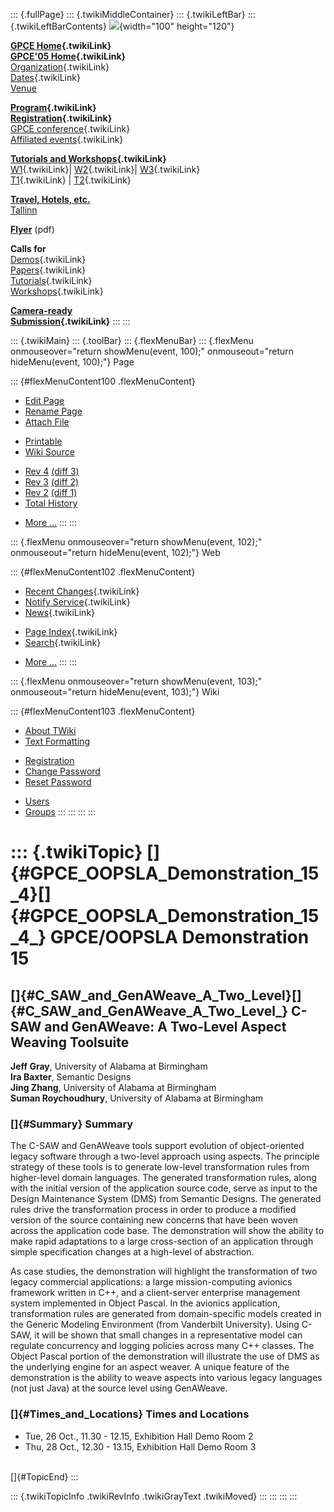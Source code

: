 ::: {.fullPage}
::: {.twikiMiddleContainer}
::: {.twikiLeftBar}
::: {.twikiLeftBarContents}
![](../pub/Gpce05/WebLeftBar/gpce-logo.jpg){width="100" height="120"}

**[GPCE Home](../Gpce/WebHome){.twikiLink}**\
**[GPCE\'05 Home](WebHome){.twikiLink}**\
[Organization](ConferenceOrganization){.twikiLink}\
[Dates](ImportantDates){.twikiLink}\
[Venue](http://www.cs.ioc.ee/tfp-icfp-gpce05/venue.html)

**[Program](ConferenceProgram){.twikiLink}**\
**[Registration](ConferenceRegistration){.twikiLink}**\
[GPCE conference](ProgramMainEvent){.twikiLink}\
[Affiliated events](ProgramsAffiliatedEvents){.twikiLink}

**[Tutorials and Workshops](GpceTutorialsAndWorkshops){.twikiLink}**\
[W1](YoungResearchers){.twikiLink}\| [W2](MetaOCaml){.twikiLink}\|
[W3](GraphModelTransformations){.twikiLink}\
[T1](TutorialT1){.twikiLink} \| [T2](TutorialT2){.twikiLink}

**[Travel, Hotels, etc.](http://www.cs.ioc.ee/tfp-icfp-gpce05/)**\
[Tallinn](http://www.brics.dk/~danvy/icfp05/Tallinn/)

**[Flyer](http://www.disi.unige.it/person/MoggiE/GPCE05.pdf)** (pdf)

**Calls for**\
[Demos](CallForDemonstrations){.twikiLink}\
[Papers](CallForPapers){.twikiLink}\
[Tutorials](CallForTutorials){.twikiLink}\
[Workshops](CallForWorkshops){.twikiLink}

**[Camera-ready\
Submission](AuthorInstructions){.twikiLink}**
:::
:::

::: {.twikiMain}
::: {.toolBar}
::: {.flexMenuBar}
::: {.flexMenu onmouseover="return showMenu(event, 100);" onmouseout="return hideMenu(event, 100);"}
Page

::: {#flexMenuContent100 .flexMenuContent}
-   [Edit
    Page](http://www.program-transformation.org/edit/Gpce05/GpceDemo5?t=1536827964)
-   [Rename
    Page](http://www.program-transformation.org/rename/Gpce05/GpceDemo5)
-   [Attach
    File](http://www.program-transformation.org/attach/Gpce05/GpceDemo5)

<!-- -->

-   [Printable](http://www.program-transformation.org/view/Gpce05/GpceDemo5?skin=print.pattern)
-   [Wiki
    Source](http://www.program-transformation.org/view/Gpce05/GpceDemo5?skin=text&raw=on&contenttype=text/plain)

<!-- -->

-   [Rev
    4](http://www.program-transformation.org/view/Gpce05/GpceDemo5?rev=1.4)
    [(diff 3)](http://www.program-transformation.org/rdiff/Gpce05/GpceDemo5?rev1=1.4&rev2=1.3)
-   [Rev
    3](http://www.program-transformation.org/view/Gpce05/GpceDemo5?rev=1.3)
    [(diff 2)](http://www.program-transformation.org/rdiff/Gpce05/GpceDemo5?rev1=1.3&rev2=1.2)
-   [Rev
    2](http://www.program-transformation.org/view/Gpce05/GpceDemo5?rev=1.2)
    [(diff 1)](http://www.program-transformation.org/rdiff/Gpce05/GpceDemo5?rev1=1.2&rev2=1.1)
-   [Total
    History](http://www.program-transformation.org/rdiff/Gpce05/GpceDemo5)

<!-- -->

-   [More
    \...](http://www.program-transformation.org/oops/Gpce05/GpceDemo5?template=oopsmore&param1=1.4&param2=1.4)
:::
:::

::: {.flexMenu onmouseover="return showMenu(event, 102);" onmouseout="return hideMenu(event, 102);"}
Web

::: {#flexMenuContent102 .flexMenuContent}
-   [Recent Changes](WebChanges){.twikiLink}
-   [Notify Service](WebNotify){.twikiLink}
-   [News](WebNews){.twikiLink}

<!-- -->

-   [Page Index](WebIndex){.twikiLink}
-   [Search](WebSearch){.twikiLink}

<!-- -->

-   [More
    \...](http://www.program-transformation.org/oops/Gpce05/GpceDemo5?template=oopsmore&param1=1.4&param2=1.4)
:::
:::

::: {.flexMenu onmouseover="return showMenu(event, 103);" onmouseout="return hideMenu(event, 103);"}
Wiki

::: {#flexMenuContent103 .flexMenuContent}
-   [About
    TWiki](http://www.program-transformation.org/view/TWiki/WebHome)
-   [Text
    Formatting](http://www.program-transformation.org/view/TWiki/TextFormattingRules)

<!-- -->

-   [Registration](http://www.program-transformation.org/view/TWiki/TWikiRegistration)
-   [Change
    Password](http://www.program-transformation.org/view/TWiki/ChangePassword)
-   [Reset
    Password](http://www.program-transformation.org/view/TWiki/ResetPassword)

<!-- -->

-   [Users](http://www.program-transformation.org/view/Main/TWikiUsers)
-   [Groups](http://www.program-transformation.org/view/Main/TWikiGroups)
:::
:::
:::
:::

::: {.twikiTopic}
[]{#GPCE_OOPSLA_Demonstration_15_4}[]{#GPCE_OOPSLA_Demonstration_15_4_} GPCE/OOPSLA Demonstration 15
====================================================================================================

[]{#C_SAW_and_GenAWeave_A_Two_Level}[]{#C_SAW_and_GenAWeave_A_Two_Level_} C-SAW and GenAWeave: A Two-Level Aspect Weaving Toolsuite
-----------------------------------------------------------------------------------------------------------------------------------

**Jeff Gray**, University of Alabama at Birmingham\
**Ira Baxter**, Semantic Designs\
**Jing Zhang**, University of Alabama at Birmingham\
**Suman Roychoudhury**, University of Alabama at Birmingham

### []{#Summary} Summary

The C-SAW and GenAWeave tools support evolution of object-oriented
legacy software through a two-level approach using aspects. The
principle strategy of these tools is to generate low-level
transformation rules from higher-level domain languages. The generated
transformation rules, along with the initial version of the application
source code, serve as input to the Design Maintenance System (DMS) from
Semantic Designs. The generated rules drive the transformation process
in order to produce a modified version of the source containing new
concerns that have been woven across the application code base. The
demonstration will show the ability to make rapid adaptations to a large
cross-section of an application through simple specification changes at
a high-level of abstraction.

As case studies, the demonstration will highlight the transformation of
two legacy commercial applications: a large mission-computing avionics
framework written in C++, and a client-server enterprise management
system implemented in Object Pascal. In the avionics application,
transformation rules are generated from domain-specific models created
in the Generic Modeling Environment (from Vanderbilt University). Using
C-SAW, it will be shown that small changes in a representative model can
regulate concurrency and logging policies across many C++ classes. The
Object Pascal portion of the demonstration will illustrate the use of
DMS as the underlying engine for an aspect weaver. A unique feature of
the demonstration is the ability to weave aspects into various legacy
languages (not just Java) at the source level using GenAWeave.

### []{#Times_and_Locations} Times and Locations

-   Tue, 26 Oct., 11.30 - 12.15, Exhibition Hall Demo Room 2
-   Thu, 28 Oct., 12.30 - 13.15, Exhibition Hall Demo Room 3

\
[]{#TopicEnd}
:::

::: {.twikiTopicInfo .twikiRevInfo .twikiGrayText .twikiMoved}
:::
:::
:::
:::
